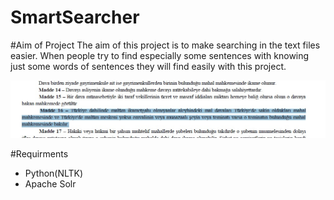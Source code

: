 # SmartSearcher
#Aim of Project
The aim of this project is to make searching in the text files easier. When people try to find especially some sentences with knowing just some words of sentences they will find easily with this project.

![alt tag](https://github.com/ramadansanli/search/blob/master/22.jpg?raw=true)


#Requirments 
  - Python(NLTK)
  - Apache Solr



